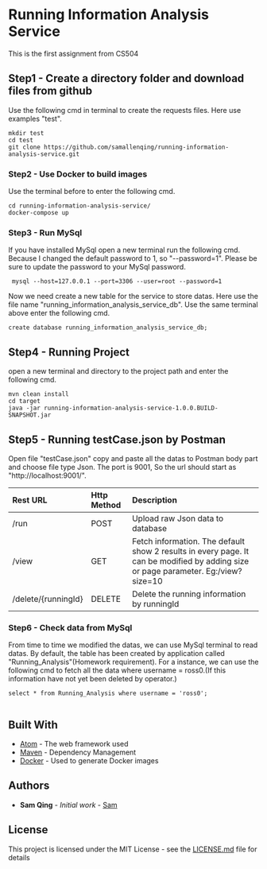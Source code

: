 # Running Information Analysis Service

This is the first assignment from CS504

## Step1 - Create a directory folder and download files from github

Use the following cmd in terminal to create the requests files. Here use examples "test".
```
mkdir test
cd test
git clone https://github.com/samallenqing/running-information-analysis-service.git

```

### Step2 - Use Docker to build images

Use the terminal before to enter the following cmd.

```
cd running-information-analysis-service/
docker-compose up
```

### Step3 - Run MySql

If you have installed MySql open a new terminal run the following cmd. Because I changed the default password to 1, so "--password=1". Please be sure to update the password to your MySql password.

```
 mysql --host=127.0.0.1 --port=3306 --user=root --password=1
```
Now we need create a new table for the service to store datas. Here use the file name "running_information_analysis_service_db". Use the same terminal above enter the following cmd.

```
create database running_information_analysis_service_db;
```
## Step4 - Running Project

open a new terminal and directory to the project path and enter the following cmd.

```
mvn clean install
cd target
java -jar running-information-analysis-service-1.0.0.BUILD-SNAPSHOT.jar 
```

## Step5 - Running testCase.json by Postman

Open file "testCase.json" copy and paste all the datas to Postman body part and choose file type Json. The port is 9001, So the url should start as "http://localhost:9001/".

| Rest URL|  Http Method     | Description     |
| :------------- | :------------- | :------------- | 
| /run       | POST       | Upload raw Json data to database       | 
| /view       | GET       | Fetch information. The default show 2 results in every page. It can be modified by adding size or page parameter. Eg:/view?size=10       |
| /delete/{runningId}       | DELETE       | Delete the running information by runningId       |

### Step6 - Check data from MySql

From time to time we modified the datas, we can use MySql terminal to read datas. By default, the table has been created by application called "Running_Analysis"(Homework requirement). For a instance, we can use the following cmd to fetch all the data where username = ross0.(If this information have not yet been deleted by operator.)

```
select * from Running_Analysis where username = 'ross0';
 
```

## Built With

* [Atom](https://atom.io/) - The web framework used
* [Maven](https://maven.apache.org/) - Dependency Management
* [Docker](https://www.docker.com/) - Used to generate Docker images

## Authors

* **Sam Qing** - *Initial work* - [Sam](https://github.com/samallenqing)

## License

This project is licensed under the MIT License - see the [LICENSE.md](https://github.com/samallenqing/running-information-analysis-service/blob/master/LICENSE) file for details
